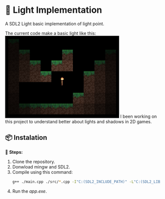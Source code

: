 # 🚀 Light Implementation
A SDL2 Light basic implementation of light point.

The current code make a basic light like this:
![BASIC LIGHT IMPLEMENTATION EXAMPLE](assets/example.png)
I been working on this project to understand better about lights and shadows in 2D games.

## 📦 Instalation
📌 **Steps:**

1. Clone the repository.
2. Donwload mingw and SDL2.
3. Compile using this command:
    ```sh
    g++ ./main.cpp ./src/*.cpp -I"C:(SDL2_INCLUDE_PATH)" -L"C:(SDL2_LIB_PATH)" -lmingw32 -lSDL2main -lSDL2 -o app
4. Run the *app.exe*.